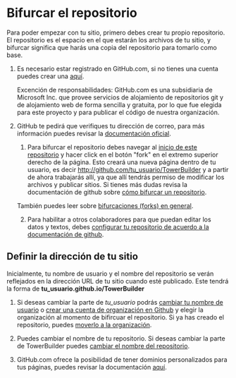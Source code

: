 # Bifurcar el repositorio

Para poder empezar con tu sitio, primero debes crear tu propio repositorio. El repositorio es el espacio en el que estarán los archivos de tu sitio, y bifurcar significa que harás una copia del repositorio para tomarlo como base.

1. Es necesario estar registrado en GitHub.com, si no tienes una cuenta puedes crear una [aquí](https://github.com/join?source=header-home).

   Excención de responsabilidades: GitHub.com es una subsidiaria de Microsoft Inc. que provee servicios de alojamiento de repositorios git y de alojamiento web de forma sencilla y gratuita, por lo que fue elegida para este proyecto y para publicar el código de nuestra organización.

2. GitHub te pedirá que verifiques tu dirección de correo, para más información puedes revisar la [documentación oficial](https://help.github.com/en/articles/verifying-your-email-address).

	1. Para bifurcar el repositorio debes navegar al [inicio de este repositorio](https://github.com/ProjectPODER/TowerBuilder) y hacer click en el botón "fork" en el extremo superior derecho de la página. Esto creará una nueva página dentro de tu usuario, es decir http://github.com/tu_usuario/TowerBuilder y a partir de ahora trabajarás allí, ya que allí tendrás permiso de modificar los archivos y publicar sitios. Si tienes más dudas revisa la documentación de github sobre [cómo bifurcar un repositorio](https://help.github.com/en/articles/fork-a-repo).
	
	También puedes leer sobre [bifurcaciones (forks) en general](https://help.github.com/en/articles/about-forks).

	2. Para habilitar a otros colaboradores para que puedan editar los datos y textos, debes [configurar tu repositorio de acuerdo a la documentación de github](https://help.github.com/en/articles/inviting-collaborators-to-a-personal-repository).

## Definir la dirección de tu sitio

Inicialmente, tu nombre de usuario y el nombre del repositorio se verán reflejados en la dirección URL de tu sitio cuando esté publicado. Este tendrá la forma de **tu_usuario.github.io/TowerBuilder**

1. Si deseas cambiar la parte de _tu_usuario_ podrás [cambiar tu nombre de usuario](https://help.github.com/en/articles/changing-your-github-username) o [crear una cuenta de organización en Github](https://help.github.com/en/articles/creating-a-new-organization-from-scratch) y elegir la organización al momento de bifircuar el repositorio. Si ya has creado el repositorio, puedes [moverlo a la organización](https://help.github.com/en/articles/transferring-a-repository).

2. Puedes cambiar el nombre de tu repositorio. Si deseas cambiar la parte de TowerBuilder puedes [cambiar el nombre del repositorio](https://help.github.com/en/articles/renaming-a-repository).

3. GitHub.com ofrece la posibilidad de tener dominios personalizados para tus páginas, puedes revisar la documentación [aquí](https://help.github.com/en/articles/using-a-custom-domain-with-github-pages).